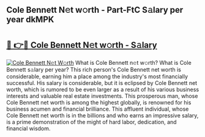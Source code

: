 ## Cole Bennett N𝚎t w𝚘rth - Part-FtC S𝚊lary per year dkMPK

# <h2><a href="http://gc50kfb.nevu.top/?p=Cole+Bennett">🔗 👉🔴 Cole Bennett N𝚎t w𝚘rth - S𝚊lary</a></h2>

[![Cole Bennett N𝚎t W𝚘rth](https://i.imgur.com/Oavwk0R.jpeg)](http://gc50kfb.nevu.top/?p=Cole+Bennett)
What is Cole Bennett n𝚎t w𝚘rth? What is Cole Bennett s𝚊lary per year?
This rich person's Cole Bennett net worth is considerable, earning him a place among the industry's most financially successful. His salary is considerable, but it is eclipsed by Cole Bennett net worth, which is rumored to be even larger as a result of his various business interests and valuable real estate investments. This prosperous man, whose Cole Bennett net worth is among the highest globally, is renowned for his business acumen and financial brilliance. This affluent individual, whose Cole Bennett net worth is in the billions and who earns an impressive salary, is a prime demonstration of the might of hard labor, dedication, and financial wisdom.
